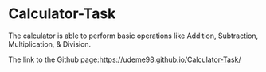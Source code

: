# Calculator-Task

The calculator is able to perform basic operations like Addition, Subtraction, Multiplication, & Division.

The link to the Github page:https://udeme98.github.io/Calculator-Task/

